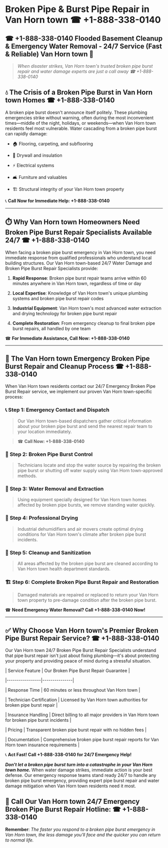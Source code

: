 # Broken Pipe & Burst Pipe Repair in Van Horn town ☎ +1-888-338-0140  
## ☎ +1-888-338-0140 Flooded Basement Cleanup & Emergency Water Removal - 24/7 Service (Fast & Reliable) Van Horn town 🚨  

> *When disaster strikes, Van Horn town's trusted broken pipe burst repair and water damage experts are just a call away ☎ +1-888-338-0140*  

## 💧 The Crisis of a Broken Pipe Burst in Van Horn town Homes ☎ +1-888-338-0140  

A broken pipe burst doesn't announce itself politely. These plumbing emergencies strike without warning, often during the most inconvenient times—middle of the night, holidays, or weekends—when Van Horn town residents feel most vulnerable. Water cascading from a broken pipe burst can rapidly damage:  

* 🏠 Flooring, carpeting, and subflooring  
* 🧱 Drywall and insulation  
* ⚡ Electrical systems  
* 🛋️ Furniture and valuables  
* 🏗️ Structural integrity of your Van Horn town property  

📞 **Call Now for Immediate Help: +1-888-338-0140**  

---  

## ⏱️ Why Van Horn town Homeowners Need Broken Pipe Burst Repair Specialists Available 24/7 ☎ +1-888-338-0140  

When facing a broken pipe burst emergency in Van Horn town, you need immediate response from qualified professionals who understand local building structures. Our Van Horn town-based 24/7 Water Damage and Broken Pipe Burst Repair Specialists provide:  

1. **Rapid Response**: Broken pipe burst repair teams arrive within 60 minutes anywhere in Van Horn town, regardless of time or day  
2. **Local Expertise**: Knowledge of Van Horn town's unique plumbing systems and broken pipe burst repair codes  
3. **Industrial Equipment**: Van Horn town's most advanced water extraction and drying technology for broken pipe burst repair  
4. **Complete Restoration**: From emergency cleanup to final broken pipe burst repairs, all handled by one team  

☎ **For Immediate Assistance, Call Now: +1-888-338-0140**  

---  

## 🔧 The Van Horn town Emergency Broken Pipe Burst Repair and Cleanup Process ☎ +1-888-338-0140  

When Van Horn town residents contact our 24/7 Emergency Broken Pipe Burst Repair service, we implement our proven Van Horn town-specific process:  

### 📞 Step 1: Emergency Contact and Dispatch  
> Our Van Horn town-based dispatchers gather critical information about your broken pipe burst and send the nearest repair team to your location immediately.  
> ☎ **Call Now: +1-888-338-0140**  

### 🚿 Step 2: Broken Pipe Burst Control  
> Technicians locate and stop the water source by repairing the broken pipe burst or shutting off water supply using Van Horn town-approved methods.  

### 🌊 Step 3: Water Removal and Extraction  
> Using equipment specially designed for Van Horn town homes affected by broken pipe bursts, we remove standing water quickly.  

### 💨 Step 4: Professional Drying  
> Industrial dehumidifiers and air movers create optimal drying conditions for Van Horn town's climate after broken pipe burst incidents.  

### 🧼 Step 5: Cleanup and Sanitization  
> All areas affected by the broken pipe burst are cleaned according to Van Horn town health department standards.  

### 🏗️ Step 6: Complete Broken Pipe Burst Repair and Restoration  
> Damaged materials are repaired or replaced to return your Van Horn town property to pre-damage condition after the broken pipe burst.  

☎ **Need Emergency Water Removal? Call +1-888-338-0140 Now!**  

---  

## ✅ Why Choose Van Horn town's Premier Broken Pipe Burst Repair Service? ☎ +1-888-338-0140  

Our Van Horn town 24/7 Broken Pipe Burst Repair Specialists understand that pipe burst repair isn't just about fixing plumbing—it's about protecting your property and providing peace of mind during a stressful situation.  

| Service Feature | Our Broken Pipe Burst Repair Guarantee |  
|-----------------|---------------|  
| Response Time | 60 minutes or less throughout Van Horn town |  
| Technician Certification | Licensed by Van Horn town authorities for broken pipe burst repair |  
| Insurance Handling | Direct billing to all major providers in Van Horn town for broken pipe burst incidents |  
| Pricing | Transparent broken pipe burst repair with no hidden fees |  
| Documentation | Comprehensive broken pipe burst repair reports for Van Horn town insurance requirements |  

📞 **Act Fast! Call +1-888-338-0140 for 24/7 Emergency Help!**  

***Don't let a broken pipe burst turn into a catastrophe in your Van Horn town home.*** When water damage strikes, immediate action is your best defense. Our emergency response teams stand ready 24/7 to handle any broken pipe burst emergency, providing expert pipe burst repair and water damage mitigation when Van Horn town residents need it most.  

## 📱 Call Our Van Horn town 24/7 Emergency Broken Pipe Burst Repair Hotline: ☎ +1-888-338-0140  

**Remember**: *The faster you respond to a broken pipe burst emergency in Van Horn town, the less damage you'll face and the quicker you can return to normal life.*